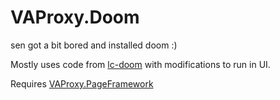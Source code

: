 # VAProxy.Doom

sen got a bit bored and installed doom :)

Mostly uses code from [lc-doom](https://github.com/Cryptoc1/lc-doom) with modifications to run in UI.

Requires [VAProxy.PageFramework](https://github.com/tairasoul/VAProxy.PageFramework)
